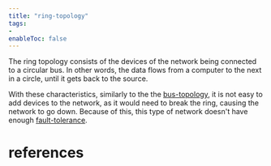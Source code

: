 ```yaml
---
title: "ring-topology"
tags:
- 
enableToc: false
---
```


The ring topology consists of the devices of the network being connected to a circular bus. In other words, the data flows from a computer to the next in a circle, until it gets back to the source. 

With these characteristics, similarly to the the [bus-topology](notes/bus-topology.md), it is not easy to add devices to the network, as it would need to break the ring, causing the network to go down. Because of this, this type of network doesn't have enough [fault-tolerance](notes/fault-tolerance.md).

# references

